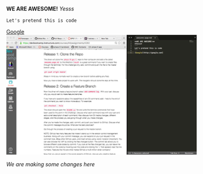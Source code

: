 **WE ARE AWESOME!**
*Yesss*
```
Let's pretend this is code
```
[Google](http://google.com)
![Screenshot](screenshot.png)

*We are making some changes here*
